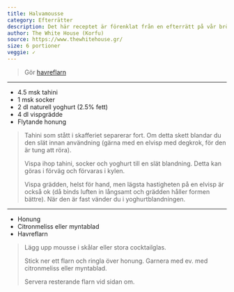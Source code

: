 ```yaml
---
title: Halvamousse
category: Efterrätter
description: Det här receptet är förenklat från en efterrätt på vår bröllopsresa. De använde en friterad deg istället för havreflarn och pudrade även över florsocker.
author: The White House (Korfu)
source: https://www.thewhitehouse.gr/
size: 6 portioner
veggie: ✓
---
```


> Gör [havreflarn](havreflarn.html)

---

- 4.5 msk tahini
- 1 msk socker
- 2 dl naturell yoghurt (2.5% fett)
- 4 dl vispgrädde
- Flytande honung

> Tahini som stått i skafferiet separerar fort. Om detta skett blandar du den slät innan användning (gärna med en elvisp med degkrok, för den är tung att röra).
> 
> Vispa ihop tahini, socker och yoghurt till en slät blandning. Detta kan göras i förväg och förvaras i kylen.
> 
> Vispa grädden, helst för hand, men lägsta hastigheten på en elvisp är också ok (då binds luften in långsamt och grädden håller formen bättre). När den är fast vänder du i yoghurtblandningen.

---

- Honung
- Citronmeliss eller myntablad
- Havreflarn

> Lägg upp mousse i skålar eller stora cocktailglas. 
> 
> Stick ner ett flarn och ringla över honung. Garnera med ev. med citronmeliss eller myntablad.
> 
> Servera resterande flarn vid sidan om.
